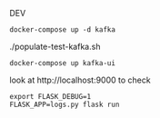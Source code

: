 

DEV

    docker-compose up -d kafka
   ./populate-test-kafka.sh


    docker-compose up kafka-ui

 look at http://localhost:9000 to check 
    

    export FLASK_DEBUG=1
    FLASK_APP=logs.py flask run


